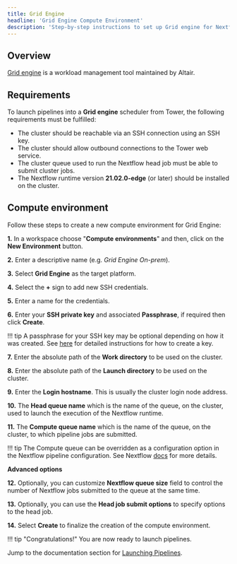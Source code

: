 ```yaml
---
title: Grid Engine
headline: 'Grid Engine Compute Environment'
description: 'Step-by-step instructions to set up Grid engine for Nextflow Tower.'
---
```

## Overview

[Grid engine](https://www.altair.com/grid-engine/) is a workload management tool maintained by Altair.

## Requirements

To launch pipelines into a **Grid engine** scheduler from Tower, the following requirements must be fulfilled:

* The cluster should be reachable via an SSH connection using an SSH key.
* The cluster should allow outbound connections to the Tower web service.
* The cluster queue used to run the Nextflow head job must be able to submit cluster jobs.
* The Nextflow runtime version **21.02.0-edge** (or later) should be installed on the cluster.


## Compute environment

Follow these steps to create a new compute environment for Grid Engine:

**1.** In a workspace choose "**Compute environments**" and then, click on the **New Environment** button.

**2.** Enter a descriptive name (e.g. *Grid Engine On-prem*).

**3.** Select **Grid Engine** as the target platform.

**4.** Select the **+** sign to add new SSH credentials.

**5.** Enter a name for the credentials.

**6.** Enter your **SSH private key** and associated **Passphrase**, if required then click **Create**.

!!! tip 
    A passphrase for your SSH key may be optional depending on how it was created. See [here](https://docs.github.com/en/free-pro-team@latest/github/authenticating-to-github/generating-a-new-ssh-key-and-adding-it-to-the-ssh-agent) for detailed instructions for how to create a key.

**7.** Enter the absolute path of the **Work directory** to be used on the cluster.

**8.** Enter the absolute path of the **Launch directory** to be used on the cluster.

**9.** Enter the **Login hostname**. This is usually the cluster login node address.

**10.** The **Head queue name** which is the name of the queue, on the cluster, used to launch the execution of the Nextflow runtime.

**11.** The **Compute queue name** which is the name of the queue, on the cluster, to which pipeline jobs are submitted.

!!! tip 
    The Compute queue can be overridden as a configuration option in the Nextflow pipeline configuration. See Nextflow [docs](https://www.nextflow.io/docs/latest/process.html#queue) for more details.

**Advanced options**

**12.** Optionally, you can customize **Nextflow queue size** field to control the number of Nextflow jobs submitted to the queue at the same time.

**13.** Optionally, you can use the **Head job submit options** to  specify options to the head job.

**14.** Select **Create** to finalize the creation of the compute environment.

!!! tip "Congratulations!" 
    You are now ready to launch pipelines.

Jump to the documentation section for [Launching Pipelines](/launch/launchpad/).
